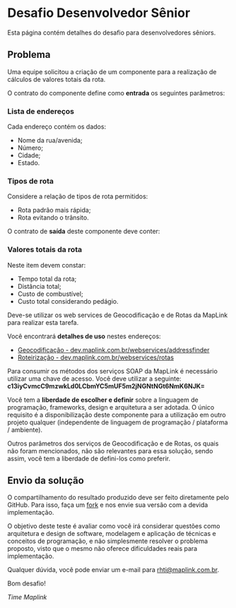 Desafio Desenvolvedor Sênior
======================================

Esta página contém detalhes do desafio para desenvolvedores sêniors.

## Problema

Uma equipe solicitou a criação de um componente para a realização de cálculos de valores totais da rota.

O contrato do componente define como <b>entrada</b> os seguintes parâmetros:

### Lista de endereços

Cada endereço contém os dados:

* Nome da rua/avenida;
* Número;
* Cidade;
* Estado.

### Tipos de rota

Considere a relação de tipos de rota permitidos:

* Rota padrão mais rápida;
* Rota evitando o trânsito.

O contrato de <b>saída</b> deste componente deve conter:

### Valores totais da rota

Neste item devem constar: 

* Tempo total da rota;
* Distância total;
* Custo de combustível;
* Custo total considerando pedágio.

Deve-se utilizar os web services de Geocodificação e de Rotas da MapLink para realizar esta tarefa. 

Você encontrará <b>detalhes de uso</b> nestes endereços:

* <a href="http://dev.maplink.com.br/webservices/addressfinder/" target="_blank">Geocodificação - dev.maplink.com.br/webservices/addressfinder</a>
* <a href="http://dev.maplink.com.br/webservices/rotas/" target="_blank">Roteirização - dev.maplink.com.br/webservices/rotas</a>

Para consumir os métodos dos serviços SOAP da MapLink é necessário utilizar uma chave de acesso. Você deve utilizar a seguinte: <b>c13iyCvmcC9mzwkLd0LCbmYC5mUF5m2jNGNtNGt6NmK6NJK=</b>

Você tem a <b>liberdade de escolher e definir</b> sobre a linguagem de programação, frameworks, design e arquitetura a ser adotada. O único requisito é a disponibilização deste componente para a utilização em outro projeto qualquer (independente de linguagem de programação / plataforma / ambiente).

Outros parâmetros dos serviços de Geocodificação e de Rotas, os quais não foram mencionados, não são relevantes para essa solução, sendo assim, você tem a liberdade de defini-los como preferir.

## Envio da solução

O compartilhamento do resultado produzido deve ser feito diretamente pelo GitHub. Para isso, faça um <a href="https://help.github.com/articles/fork-a-repo" target="_blank">fork</a> e nos envie sua versão com a devida implementação.

O objetivo deste teste é avaliar como você irá considerar questões como arquitetura e design de software, modelagem e aplicação de técnicas e conceitos de programação, e não simplesmente resolver o problema proposto, visto que o mesmo não oferece dificuldades reais para implementação.

Qualquer dúvida, você pode enviar um e-mail para rhti@maplink.com.br.

Bom desafio!

*Time Maplink*
